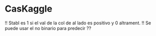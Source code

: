 # CasKaggle
!! Stabl es 1 si el val de la col de al lado es positivo y 0 altrament.
!! Se puede usar el no binario para predecir ??
